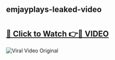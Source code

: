 ## emjayplays-leaked-video 

# <h2><a href="http://freeplayer.one?title=emjayplays-leaked-video&ref=21J">🔗 Click to Watch 👉🔴 VIDEO</a></h2>

<a href="http://freeplayer.one?title=emjayplays-leaked-video&ref=21J" rel="nofollow" data-target="animated-image.originalLink"><img src="https://i.ibb.co.com/xMMVF88/686577567.gif" alt="Viral Video Original" style="max-width: 100%; display: inline-block;" data-target="animated-image.originalImage"></a>

